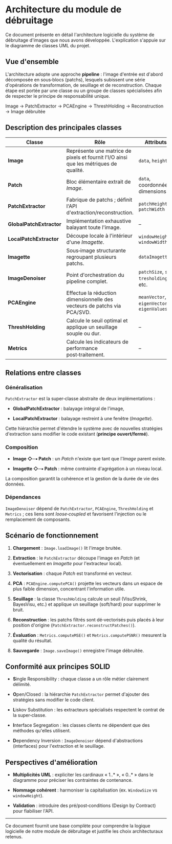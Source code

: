 # **Architecture du module de débruitage**

Ce document présente en détail l'architecture logicielle du système de débruitage d'images que nous avons développée. L'explication s'appuie sur le diagramme de classes UML du projet.

## **Vue d'ensemble**

L'architecture adopte une approche **pipeline** : l'image d'entrée est d'abord décomposée en sous‑blocs (patchs), lesquels subissent une série d'opérations de transformation, de seuillage et de reconstruction. Chaque étape est portée par une classe ou un groupe de classes spécialisées afin de respecter le principe de responsabilité unique.

Image  →  PatchExtractor  →  PCAEngine  →  ThreshHolding  →  Reconstruction  →  Image débruitée

## **Description des principales classes**

| Classe | Rôle | Attributs clés | Méthodes significatives |
| ----- | ----- | ----- | ----- |
| **Image** | Représente une matrice de pixels et fournit l'I/O ainsi que les métriques de qualité. | `data`, `height`, `width` | `loadImage()`, `saveImage()`, `getMSE()`, `getPSNR()` |
| **Patch** | Bloc élémentaire extrait de *Image*. | `data`, coordonnées, dimensions | `vectorize()`, `unvectorise()` |
| **PatchExtractor** | Fabrique de patchs ; définit l'API d'extraction/reconstruction. | `patchHeight`, `patchWidth` | `extractPatches()`, `reconstructPatches()` |
| **GlobalPatchExtractor** | Implémentation exhaustive balayant toute l'image. | – | hérite |
| **LocalPatchExtractor** | Découpe locale à l'intérieur d'une *Imagette*. | `windowHeight`, `windowWidth` | `decoupeImage()` |
| **Imagette** | Sous‑image structurante regroupant plusieurs patchs. | `dataImagette` | `getCorner()`, `getWidth()`, `getHeight()` |
| **ImageDenoiser** | Point d'orchestration du pipeline complet. | `patchSize`, `sigma`, `tresholdingMethod`, etc. | `denoise()`, `applyTresholding()` |
| **PCAEngine** | Effectue la réduction dimensionnelle des vecteurs de patchs via PCA/SVD. | `meanVector`, `eigenVectors`, `eigenValues` | `computePCA()`, `project()` |
| **ThreshHolding** | Calcule le seuil optimal et applique un seuillage souple ou dur. | – | `computeVisuShrinkThreshold()`, `softThreshHolding()` |
| **Metrics** | Calcule les indicateurs de performance post‑traitement. | – | `computeMSE()`, `computePSNR()` |

## **Relations entre classes**

### **Généralisation**

`PatchExtractor` est la super‑classe abstraite de deux implémentations :

* **GlobalPatchExtractor** : balayage intégral de l'image,

* **LocalPatchExtractor** : balayage restreint à une fenêtre (*Imagette*).

Cette hiérarchie permet d'étendre le système avec de nouvelles stratégies d'extraction sans modifier le code existant (**principe ouvert/fermé**).

### **Composition**

* **Image ◇─▪ Patch** : un *Patch* n'existe que tant que l'*Image* parent existe.

* **Imagette ◇─▪ Patch** : même contrainte d'agrégation à un niveau local.

La composition garantit la cohérence et la gestion de la durée de vie des données.

### **Dépendances**

`ImageDenoiser` dépend de `PatchExtractor`, `PCAEngine`, `ThreshHolding` et `Metrics` ; ces liens sont *loose‑coupled* et favorisent l'injection ou le remplacement de composants.

## **Scénario de fonctionnement**

1. **Chargement** : `Image.loadImage()` lit l'image bruitée.

2. **Extraction** : le `PatchExtractor` découpe l'image en *Patch* (et éventuellement en *Imagette* pour l'extracteur local).

3. **Vectorisation** : chaque *Patch* est transformé en vecteur.

4. **PCA** : `PCAEngine.computePCA()` projette les vecteurs dans un espace de plus faible dimension, concentrant l'information utile.

5. **Seuillage** : la classe `ThreshHolding` calcule un seuil (VisuShrink, BayesVisu, etc.) et applique un seuillage (soft/hard) pour supprimer le bruit.

6. **Reconstruction** : les patchs filtrés sont dé‑vectorisés puis placés à leur position d'origine (`PatchExtractor.reconstructPatches()`).

7. **Évaluation** : `Metrics.computeMSE()` et `Metrics.computePSNR()` mesurent la qualité du résultat.

8. **Sauvegarde** : `Image.saveImage()` enregistre l'image débruitée.

## **Conformité aux principes SOLID**

* **S**ingle Responsibility : chaque classe a un rôle métier clairement délimité.

* **O**pen/Closed : la hiérarchie `PatchExtractor` permet d'ajouter des stratégies sans modifier le code client.

* **L**iskov Substitution : les extracteurs spécialisés respectent le contrat de la super‑classe.

* **I**nterface Segregation : les classes clients ne dépendent que des méthodes qu'elles utilisent.

* **D**ependency Inversion : `ImageDenoiser` dépend d'abstractions (interfaces) pour l'extraction et le seuillage.

## **Perspectives d'amélioration**

* **Multiplicités UML** : expliciter les cardinaux « 1..\* », « 0..\* » dans le diagramme pour préciser les contraintes de contenance.

* **Nommage cohérent** : harmoniser la capitalisation (ex. `WindowSize` vs `windowHeight`).

* **Validation** : introduire des pré/post‑conditions (Design by Contract) pour fiabiliser l'API.

---

Ce document fournit une base complète pour comprendre la logique logicielle de notre module de débruitage et justifie les choix architecturaux retenus.

